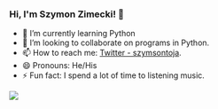 ### Hi, I'm Szymon Zimecki! 👋


- 🌱 I’m currently learning Python
- 👯 I’m looking to collaborate on programs in Python.
- 📫 How to reach me:  [Twitter - szymsontoja](https://twitter.com/szymsontoja).
- 😄 Pronouns: He/His
- ⚡ Fun fact: I spend a lot of time to listening music.



<img src="https://github-readme-stats.vercel.app/api?username=szymonzimecki&&show_icons=true&title_color=ffffff&icon_color=bb2acf&text_color=daf7dc&bg_color=151515">
